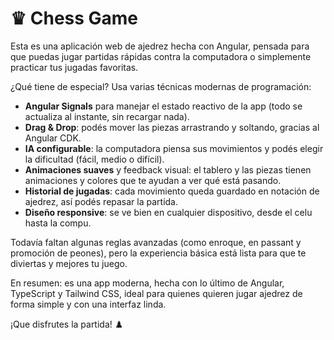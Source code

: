 # ♛ Chess Game

Esta es una aplicación web de ajedrez hecha con Angular, pensada para que puedas jugar partidas rápidas contra la computadora o simplemente practicar tus jugadas favoritas.

¿Qué tiene de especial? Usa varias técnicas modernas de programación:

- **Angular Signals** para manejar el estado reactivo de la app (todo se actualiza al instante, sin recargar nada).
- **Drag & Drop**: podés mover las piezas arrastrando y soltando, gracias al Angular CDK.
- **IA configurable**: la computadora piensa sus movimientos y podés elegir la dificultad (fácil, medio o difícil).
- **Animaciones suaves** y feedback visual: el tablero y las piezas tienen animaciones y colores que te ayudan a ver qué está pasando.
- **Historial de jugadas**: cada movimiento queda guardado en notación de ajedrez, así podés repasar la partida.
- **Diseño responsive**: se ve bien en cualquier dispositivo, desde el celu hasta la compu.

Todavía faltan algunas reglas avanzadas (como enroque, en passant y promoción de peones), pero la experiencia básica está lista para que te diviertas y mejores tu juego.

En resumen: es una app moderna, hecha con lo último de Angular, TypeScript y Tailwind CSS, ideal para quienes quieren jugar ajedrez de forma simple y con una interfaz linda.

¡Que disfrutes la partida! ♟️
